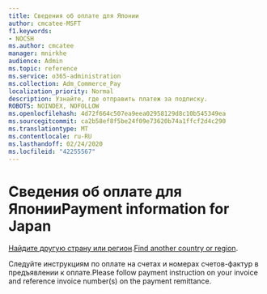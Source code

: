 ```yaml
---
title: Сведения об оплате для Японии
author: cmcatee-MSFT
f1.keywords:
- NOCSH
ms.author: cmcatee
manager: mnirkhe
audience: Admin
ms.topic: reference
ms.service: o365-administration
ms.collection: Adm_Commerce_Pay
localization_priority: Normal
description: Узнайте, где отправить платеж за подписку.
ROBOTS: NOINDEX, NOFOLLOW
ms.openlocfilehash: 4d72f664c507ea9eea02958129d8c10b545349ea
ms.sourcegitcommit: ca2b58ef8f5be24f09e73620b74a1ffcf2d4c290
ms.translationtype: MT
ms.contentlocale: ru-RU
ms.lasthandoff: 02/24/2020
ms.locfileid: "42255567"
---
```

# <a name="payment-information-for-japan"></a><span data-ttu-id="781e1-103">Сведения об оплате для Японии</span><span class="sxs-lookup"><span data-stu-id="781e1-103">Payment information for Japan</span></span>

<span data-ttu-id="781e1-104">[Найдите другую страну или регион](../billing-and-payments/pay-for-your-subscription.md).</span><span class="sxs-lookup"><span data-stu-id="781e1-104">[Find another country or region](../billing-and-payments/pay-for-your-subscription.md).</span></span>

<span data-ttu-id="781e1-105">Следуйте инструкциям по оплате на счетах и номерах счетов-фактур в предъявлении к оплате.</span><span class="sxs-lookup"><span data-stu-id="781e1-105">Please follow payment instruction on your invoice and reference invoice number(s) on the payment remittance.</span></span>